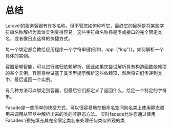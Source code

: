 # 总结

Laravel的服务容器有许多名称，但不管您如何称呼它，最终它的目标是将某些字符串名称解析为具体实例变得容易。这些字符串名称将是类或接口的完全限定类名，或者像日志这样的快捷方式。

每一个绑定都会教给应用程序一个字符串键\(例如，app（“log”）\)，如何解析一个具体的实例。

容器足够智能，可以进行递归依赖解析，因此如果您尝试解析具有构造函数依赖项的某个实例，容器将尝试基于其类型提示解析这些依赖项，然后将它们传递到类中，最后返回一个实例。

有几种方法可以绑定到容器，但最后它们都定义了返回什么，给定一个特定的字符串。

Facade是一些简单的快捷方式，可以很容易地在根命名空间别名类上使用静态调用来调用从容器中解析出来的类的非静态方法。 实时facade允许您通过使用Facades \预先填充其完全限定类名来处理任何类似外观的类


